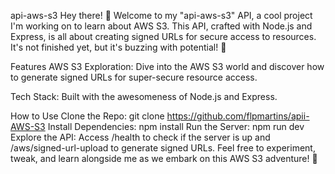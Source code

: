 api-aws-s3 Hey there! 👋 Welcome to my "api-aws-s3" API, a cool project I'm working on to learn about AWS S3. This API, crafted with Node.js and Express, is all about creating signed URLs for secure access to resources. It's not finished yet, but it's buzzing with potential! 🚀

Features AWS S3 Exploration: Dive into the AWS S3 world and discover how to generate signed URLs for super-secure resource access.

Tech Stack: Built with the awesomeness of Node.js and Express.

How to Use Clone the Repo: git clone https://github.com/flpmartins/apii-AWS-S3 Install Dependencies: npm install Run the Server: npm run dev Explore the API: Access /health to check if the server is up and /aws/signed-url-upload to generate signed URLs. Feel free to experiment, tweak, and learn alongside me as we embark on this AWS S3 adventure! 🚀
